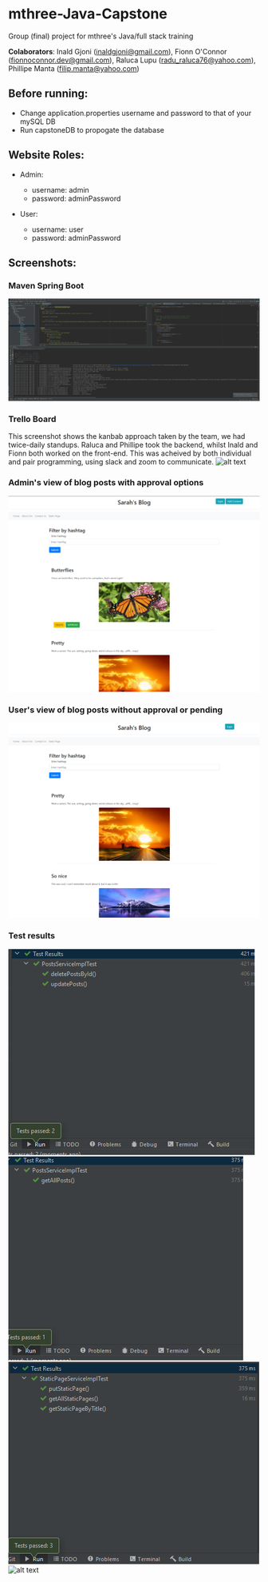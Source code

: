# mthree-Java-Capstone
Group (final) project for mthree's Java/full stack training

**Colaborators**: Inald Gjoni (inaldgjoni@gmail.com), Fionn O'Connor (fionnoconnor.dev@gmail.com), Raluca Lupu (radu_raluca76@yahoo.com), Phillipe Manta (filip.manta@yahoo.com)

## Before running:

- Change application.properties username and password to that of your mySQL DB
- Run capstoneDB to propogate the database

## Website Roles:

- Admin:
	- username: admin
	- password: adminPassword

- User:
	- username: user
	- password: adminPassword

## Screenshots:

### Maven Spring Boot
![alt text](/Screenshots/springoutput.png)

### Trello Board
This screenshot shows the kanbab approach taken by the team, we had twice-daily standups.
Raluca and Phillipe took the backend, whilst Inald and Fionn both worked on the front-end. This was acheived by both individual and pair programming, using slack and zoom to communicate.
![alt text](/Screenshots/trelloBoard.png)

### Admin's view of blog posts with approval options
![alt text](/Screenshots/adminView.png "Admin's view of blog posts with approval options")

### User's view of blog posts without approval or pending
![alt text](/Screenshots/userView.png "User's view of blog posts without approval or pending")

### Test results
![alt text](/Screenshots/PostsServiceTest.png)
![alt text](/Screenshots/PostsServiceTest2.png)
![alt text](/Screenshots/StaticPageServiceTests.png)
![alt text](/Screenshots/UsersServiceTests.png)

